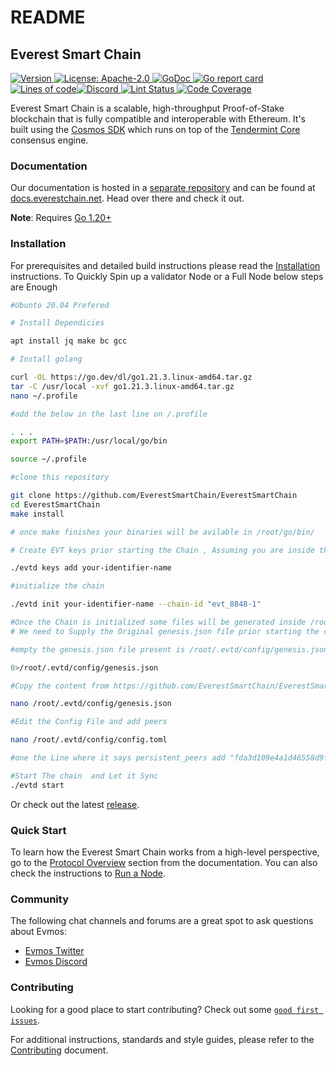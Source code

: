 # README

## Everest Smart Chain

[![Version](https://img.shields.io/github/tag/tharsis/evmos.svg) ](https://github.com/EverestSmartChain/EverestSmartChain/releases)[![License: Apache-2.0](https://img.shields.io/github/license/tharsis/evmos.svg) ](https://github.com/evmos/evmos/blob/main/LICENSE)[![GoDoc](https://godoc.org/github.com/evmos/evmos?status.svg) ](https://pkg.go.dev/github.com/evmos/evmos)[![Go report card](https://goreportcard.com/badge/github.com/evmos/evmos) ](https://goreportcard.com/report/github.com/evmos/evmos)[![Lines of code](https://img.shields.io/tokei/lines/github/tharsis/evmos)](https://bestpractices.coreinfrastructure.org/projects/5018)[![Discord](https://img.shields.io/discord/809048090249134080.svg) ](https://discord.gg/pDv6sERWFF)[![Lint Status](https://github.com/evmos/evmos/actions/workflows/lint.yml/badge.svg?branch=main) ](https://github.com/evmos/evmos/actions?query=branch%3Amain+workflow%3ALint)[![Code Coverage](https://codecov.io/gh/evmos/evmos/branch/main/graph/badge.svg)](https://codecov.io/gh/evmos/evmos)

Everest Smart Chain is a scalable, high-throughput Proof-of-Stake blockchain that is fully compatible and interoperable with Ethereum. It's built using the [Cosmos SDK](https://github.com/cosmos/cosmos-sdk/) which runs on top of the [Tendermint Core](https://github.com/tendermint/tendermint) consensus engine.

### Documentation

Our documentation is hosted in a [separate repository](https://github.com/EverestSmartChain/docs) and can be found at [docs.everestchain.net](https://docs.everestchain.net). Head over there and check it out.

**Note**: Requires [Go 1.20+](https://golang.org/dl/)

### Installation

For prerequisites and detailed build instructions please read the [Installation](https://docs.evmos.org/protocol/evmos-cli) instructions. To Quickly Spin up a validator Node or a Full Node below steps are Enough&#x20;

```bash
#Ubunto 20.04 Prefered 

# Install Dependicies 

apt install jq make bc gcc

# Install golang 

curl -OL https://go.dev/dl/go1.21.3.linux-amd64.tar.gz
tar -C /usr/local -xvf go1.21.3.linux-amd64.tar.gz
nano ~/.profile

#add the below in the last line on /.profile

. . .
export PATH=$PATH:/usr/local/go/bin

source ~/.profile

#clone this repository 

git clone https://github.com/EverestSmartChain/EverestSmartChain
cd EverestSmartChain
make install

# once make finishes your binaries will be avilable in /root/go/bin/

# Create EVT keys prior starting the Chain , Assuming you are inside the Directlry where binary is i.e /root/go/bin/  (replace your-identifier-name with any name you like)

./evtd keys add your-identifier-name  

#initialize the chain 

./evtd init your-identifier-name --chain-id "evt_8848-1"

#Once the Chain is initialized some files will be generated inside /root/.evtd/config/
# We need to Supply the Original genesis.json file prior starting the chain

#empty the genesis.json file present is /root/.evtd/config/genesis.json

0>/root/.evtd/config/genesis.json

#Copy the content from https://github.com/EverestSmartChain/EverestSmartChain/blob/main/samples/genesis.json

nano /root/.evtd/config/genesis.json

#Edit the Config File and add peers 

nano /root/.evtd/config/config.toml

#one the Line where it says persistent_peers add "fda3d109e4a1d46558d9f92ad6c5b3fedcb7098b@158.69.35.30:26656"

#Start The chain  and Let it Sync 
./evtd start 

```

Or check out the latest [release](https://github.com/evmos/evmos/releases).

### Quick Start

To learn how the Everest Smart Chain works from a high-level perspective, go to the [Protocol Overview](https://docs.evmos.org/protocol) section from the documentation. You can also check the instructions to [Run a Node](https://docs.evmos.org/protocol/evmos-cli#run-an-evmos-node).

### Community

The following chat channels and forums are a great spot to ask questions about Evmos:

* [Evmos Twitter](https://twitter.com/EverestC19862)
* [Evmos Discord](https://discord.gg/pDv6sERWFF)

### Contributing

Looking for a good place to start contributing? Check out some [`good first issues`](https://github.com/EverestSmartChain/EverestSmartChain/issues).

For additional instructions, standards and style guides, please refer to the [Contributing](broken-reference) document.
